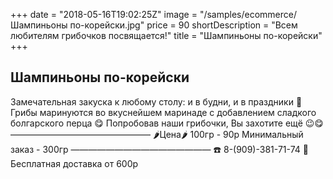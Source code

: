 +++
date = "2018-05-16T19:02:25Z"
image = "/samples/ecommerce/Шампиньоны по-корейски.jpg"
price = 90
shortDescription = "Всем любителям грибочков посвящается!"
title = "Шампиньоны по-корейски"
+++

<h2>Шампиньоны по-корейски</h2>  
Замечательная закуска к любому столу: и в будни, и в праздники 🎉
Грибы маринуются во вкуснейшем маринаде с добавлением сладкого болгарского перца 😋
Попробовав наши грибочки, Вы захотите ещё 😉😋
————————————————  
🌶Цена🌶 100гр - 90р  
Минимальный заказ - 300гр  
————————————————  
☎️ 8-(909)-381-71-74  
🚗Бесплатная доставка от 600р
